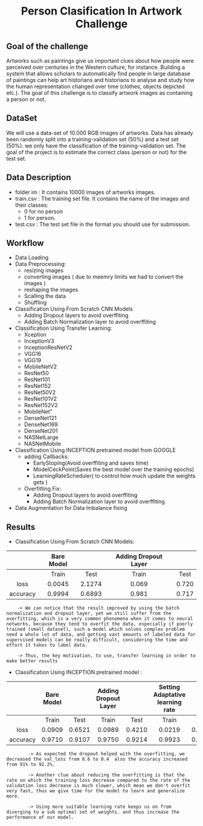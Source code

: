 

<h1 style="text-align:center">Person Clasification In Artwork Challenge</h1>

## Goal of the challenge 
Artworks such as paintings give us important clues about how people were perceived over centuries in the Western culture, for instance. Building a system that allows scholars to automatically find people in large database of paintings can help art historians and historians to analyse and study how the human representation changed over time (clothes, objects depicted etc.). 
The goal of this challenge is to classify artwork images as containing a person or not. 

## DataSet 

We will use a data-set of 10.000 RGB images of artworks. Data has already been randomly split into a training-validation set (50%) and a test set (50%). we only have the classification of the training-validation set. The goal of the project is to estimate the correct class (person or not) for the test set.

## Data Description 
- folder im : It contains 10000 images of artworks images.
- train.csv : The training set file. It contains the name of the images and their classes: 
	- 0 for no person 
	- 1 for person.
- test.csv  : The test set file in the format you should use for submission.

## Workflow  
- Data Loading 
- Data Preprocessing: 
	- resizing images 
	- converting images ( due to meemry limits we had to convert the images )
	- reshaping the images  
	- Scalling the data 
	- Shuffling 
- Classification Using From Scratch CNN Models
	- Adding Dropout layers to avoid overffiting  
	- Adding Batch Normalization layer to avoid overffiting
- Classification Using Transfer Learning: 
	- Xception
	- InceptionV3
	- InceptionResNetV2
	- VGG16
	- VGG19
	- MobileNetV2
	- ResNet50
	- ResNet101
	- ResNet152
	- ResNet50V2
	- ResNet101V2
	- ResNet152V2
	- MobileNet"
	- DenseNet121
	- DenseNet169
	- DenseNet201
	- NASNetLarge
	- NASNetMobile
- Classification Using INCEPTION pretrained model  from  GOOGLE 
	- adding Callbacks: 
		- EarlyStoping(Avoid overffiting and saves time)
		- ModelCeckPoint(Saves the best model over the training epochs)
		- LearningRateScheduler( to control how much update the weights gets )
	- Overfitting Fix: 
		- Adding Dropout layers to avoid overffiting  	
		- Adding Batch Normalization layer to avoid overffiting
- Data Augmentation  for Data Imbalance fixing


## Results
	
- Classification Using From Scratch CNN Models: 

||Bare Model| |Adding Dropout Layer||
:------------:|:------:|:---------:|:------:|:---------:
|	  |  Train  | Test |  Train  | Test
loss |     0.0045 | 2.1274| 0.069 |  0.720
accuracy | 0.9994  |0.6893 | 0.981 | 0.717

		-> We can notice that the result improved by using the batch normalization and dropout layer, yet we still suffer from the overfitting, which is a very common phenomena when it comes to neural networks, because they tend to overfit the data, especially if poorly trained (small dataset), such a model which solves complex problem need a whole lot of data, and getting vast amounts of labeled data for supervised models can be really difficult, considering the time and effort it takes to label data.

		-> Thus, the key motivation, to use, transfer learning in order to make better results 

- Classification Using INCEPTION pretrained model :




||Bare Model| |Adding Dropout Layer||Setting Adaptative learning rate||
:------------:|:------:|:---------:|:------:|:---------:|:------:|:---------:
|	  |  Train  | Test |  Train  | Test |  Train  | Test
loss |    0.0909 | 0.6521| 0.0989 |   0.4210|0.0219|0.3277  
accuracy | 0.9710   |0.9107  |0.9750 | 0.9214|0.9923 |0.9427

			-> As expected the dropout helped with the overfitting, we decreased the val_loss from 0.6 to 0.4  also the accuracy increased from 91% to 92.2%.
			
			-> Another clue about reducing the overfitting is that the rate on which the training loss decrease compared to the rate of the validation loss decrease is much slower, which mean we don't overfit very fast, thus we give time for the model to learn and generalize more. 

			-> Using more suitable learning rate keeps us on from diverging to a sub optimal set of weights. and thus increase the performance of our model.

